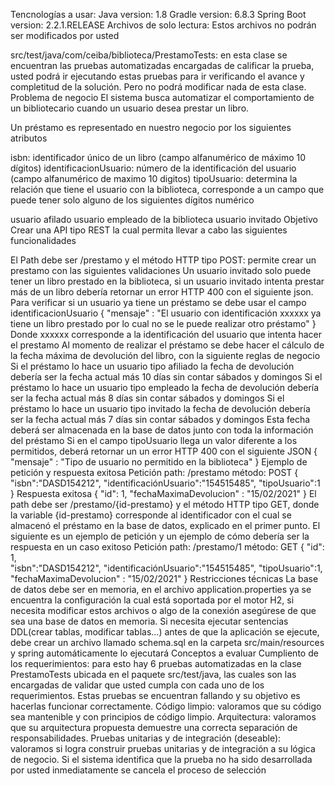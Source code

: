 Tencnologías a usar:
Java version: 1.8
Gradle version: 6.8.3
Spring Boot version: 2.2.1.RELEASE
Archivos de solo lectura:
Estos archivos no podrán ser modificados por usted

src/test/java/com/ceiba/biblioteca/PrestamoTests: en esta clase se encuentran las pruebas automatizadas encargadas de calificar la prueba, usted podrá ir ejecutando estas pruebas para ir verificando el avance y completitud de la solución. Pero no podrá modificar nada de esta clase.
Problema de negocio
El sistema busca automatizar el comportamiento de un bibliotecario cuando un usuario desea prestar un libro.

Un préstamo es representado en nuestro negocio por los siguientes atributos

isbn: identificador único de un libro (campo alfanumérico de máximo 10 dígitos)
identificacionUsuario: número de la identificación del usuario (campo alfanumérico de maximo 10 digitos)
tipoUsuario: determina la relación que tiene el usuario con la biblioteca, corresponde a un campo que puede tener solo alguno de los siguientes dígitos numérico

usuario afilado
usuario empleado de la biblioteca
usuario invitado
Objetivo
Crear una API tipo REST la cual permita llevar a cabo las siguientes funcionalidades

El Path debe ser /prestamo y el método HTTP tipo POST: permite crear un prestamo con las siguientes validaciones
Un usuario invitado solo puede tener un libro prestado en la biblioteca, si un usuario invitado intenta prestar más de un libro debería retornar un error HTTP 400 con el siguiente json.
Para verificar si un usuario ya tiene un préstamo se debe usar el campo identificacionUsuario
    {
     "mensaje" : "El usuario con identificación xxxxxx ya tiene un libro prestado por lo cual no se le puede realizar otro préstamo"
    }
Donde xxxxxx corresponde a la identificación del usuario que intenta hacer el prestamo
Al momento de realizar el préstamo se debe hacer el cálculo de la fecha máxima de devolución del libro, con la siguiente reglas de negocio
Si el préstamo lo hace un usuario tipo afiliado la fecha de devolución debería ser la fecha actual más 10 días sin contar sábados y domingos
Si el préstamo lo hace un usuario tipo empleado la fecha de devolución debería ser la fecha actual más 8 días sin contar sábados y domingos
Si el préstamo lo hace un usuario tipo invitado la fecha de devolución debería ser la fecha actual más 7 días sin contar sábados y domingos
Esta fecha deberá ser almacenada en la base de datos junto con toda la información del préstamo
Si en el campo tipoUsuario llega un valor diferente a los permitidos, deberá retornar un un error HTTP 400 con el siguiente JSON
    {
      "mensaje" : "Tipo de usuario no permitido en la biblioteca"
    }
Ejemplo de petición y respuesta exitosa
Petición path: /prestamo método: POST
 {
     "isbn":"DASD154212",
     "identificaciónUsuario":"154515485",
     "tipoUsuario":1
 }
Respuesta exitosa
    {
        "id": 1,
        "fechaMaximaDevolucion" : "15/02/2021"
    }
El path debe ser /prestamo/{id-prestamo} y el método HTTP tipo GET, donde la variable {id-prestamo} corresponde al identificador con el cual se almacenó el préstamo en la base de datos, explicado en el primer punto. El siguiente es un ejemplo de petición y un ejemplo de cómo debería ser la respuesta en un caso exitoso
Petición path: /prestamo/1 método: GET
     {
         "id": 1,	
         "isbn":"DASD154212",
         "identificaciónUsuario":"154515485",
         "tipoUsuario":1,
          "fechaMaximaDevolucion" : "15/02/2021"
     }
Restricciones técnicas
La base de datos debe ser en memoria, en el archivo application.properties ya se encuentra la configuración la cual está soportada por el motor H2, si necesita modificar estos archivos o algo de la conexión asegúrese de que sea una base de datos en memoria.
Si necesita ejecutar sentencias DDL(crear tablas, modificar tablas...) antes de que la aplicación se ejecute, debe crear un archivo llamado schema.sql en la carpeta src/main/resources y spring automáticamente lo ejecutará
Conceptos a evaluar
Cumpliento de los requerimientos: para esto hay 6 pruebas automatizadas en la clase PrestamoTests ubicada en el paquete src/test/java, las cuales son las encargadas de validar que usted cumpla con cada uno de los requerimientos. Estas pruebas se encuentran fallando y su objetivo es hacerlas funcionar correctamente.
Código limpio: valoramos que su código sea mantenible y con principios de código limpio.
Arquitectura: valoramos que su arquitectura propuesta demuestre una correcta separación de responsabilidades.
Pruebas unitarias y de integración (deseable): valoramos si logra construir pruebas unitarias y de integración a su lógica de negocio.
Si el sistema identifica que la prueba no ha sido desarrollada por usted inmediatamente se cancela el proceso de selección

